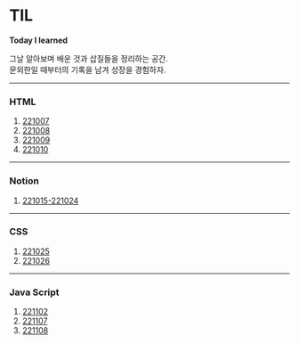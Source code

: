 # TIL
**Today I learned**

그날 알아보며 배운 것과 삽질들을 정리하는 공간.   
문외한일 때부터의 기록을 남겨 성장을 경험하자.

---

### HTML

1. [221007](HTML/221007.md)
2. [221008](HTML/221008.md)
3. [221009](HTML/221009.md)
4. [221010](HTML/221010.md)
   
---

### Notion

1. [221015-221024](HTML/221015-1024.md)

---

### CSS

1. [221025](CSS/221025.md)
2. [221026](CSS/221026.md)

---

### Java Script

1. [221102](JS/221102.md)
2. [221107](JS/221107.md)
3. [221108](JS/221108.md)